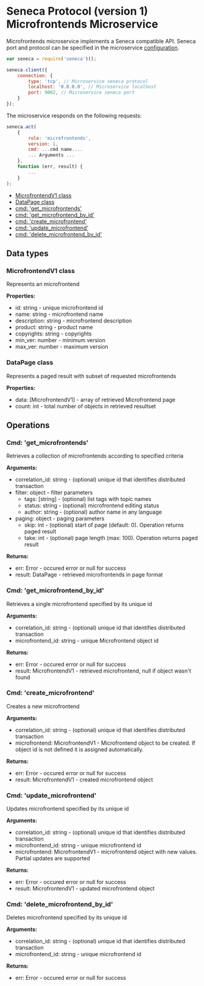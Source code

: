 # Seneca Protocol (version 1) <br/> Microfrontends Microservice

Microfrontends microservice implements a Seneca compatible API. 
Seneca port and protocol can be specified in the microservice [configuration](Configuration.md/#api_seneca). 

```javascript
var seneca = require('seneca')();

seneca.client({
    connection: {
        type: 'tcp', // Microservice seneca protocol
        localhost: '0.0.0.0', // Microservice localhost
        port: 9002, // Microservice seneca port
    }
});
```

The microservice responds on the following requests:

```javascript
seneca.act(
    {
        role: 'microfrontends',
        version: 1,
        cmd: ...cmd name....
        ... Arguments ...
    },
    function (err, result) {
        ...
    }
);
```

* [MicrofrontendV1 class](#class1)
* [DataPage<MicrofrontendV1> class](#class2)
* [cmd: 'get_microfrontends'](#operation1)
* [cmd: 'get_microfrontend_by_id'](#operation2)
* [cmd: 'create_microfrontend'](#operation3)
* [cmd: 'update_microfrontend'](#operation4)
* [cmd: 'delete_microfrontend_by_id'](#operation5)

## Data types

### <a name="class1"></a> MicrofrontendV1 class

Represents an microfrontend

**Properties:**
- id: string - unique microfrontend id
- name: string - microfrontend name
- description: string - microfrontend description
- product: string - product name
- copyrights: string - copyrights
- min_ver: number - minimum version
- max_ver: number - maximum version

### <a name="class2"></a> DataPage<MicrofrontendV1> class

Represents a paged result with subset of requested microfrontends

**Properties:**
- data: [MicrofrontendV1] - array of retrieved Microfrontend page
- count: int - total number of objects in retrieved resultset

## Operations

### <a name="operation1"></a> Cmd: 'get_microfrontends'

Retrieves a collection of microfrontends according to specified criteria

**Arguments:** 
- correlation_id: string - (optional) unique id that identifies distributed transaction
- filter: object - filter parameters
  - tags: [string] - (optional) list tags with topic names
  - status: string - (optional) microfrontend editing status
  - author: string - (optional) author name in any language 
- paging: object - paging parameters
  - skip: int - (optional) start of page (default: 0). Operation returns paged result
  - take: int - (optional) page length (max: 100). Operation returns paged result

**Returns:**
- err: Error - occured error or null for success
- result: DataPage<MicrofrontendV1> - retrieved microfrontends in page format

### <a name="operation2"></a> Cmd: 'get\_microfrontend\_by\_id'

Retrieves a single microfrontend specified by its unique id

**Arguments:** 
- correlation_id: string - (optional) unique id that identifies distributed transaction
- microfrontend_id: string - unique Microfrontend object id

**Returns:**
- err: Error - occured error or null for success
- result: MicrofrontendV1 - retrieved microfrontend, null if object wasn't found 

### <a name="operation3"></a> Cmd: 'create_microfrontend'

Creates a new microfrontend

**Arguments:** 
- correlation_id: string - (optional) unique id that identifies distributed transaction
- microfrontend: MicrofrontendV1 - Microfrontend object to be created. If object id is not defined it is assigned automatically.

**Returns:**
- err: Error - occured error or null for success
- result: MicrofrontendV1 - created microfrontend object

### <a name="operation4"></a> Cmd: 'update_microfrontend'

Updates microfrontend specified by its unique id

**Arguments:** 
- correlation_id: string - (optional) unique id that identifies distributed transaction
- microfrontend_id: string - unique microfrontend id
- microfrontend: MicrofrontendV1 - microfrontend object with new values. Partial updates are supported

**Returns:**
- err: Error - occured error or null for success
- result: MicrofrontendV1 - updated microfrontend object 
 
### <a name="operation5"></a> Cmd: 'delete\_microfrontend\_by_id'

Deletes microfrontend specified by its unique id

**Arguments:** 
- correlation_id: string - (optional) unique id that identifies distributed transaction
- microfrontend_id: string - unique microfrontend id

**Returns:**
- err: Error - occured error or null for success

 